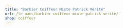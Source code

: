 ```yaml
---
title: "Barbier Coiffeur Mixte Patrick Vérité"
url: /le-mans/barbier-coiffeur-mixte-patrick-verite/
shop: coiffeur
---
```

